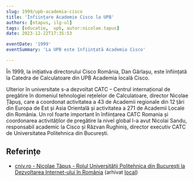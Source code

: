 ```yaml
---
slug: 1999/upb-academia-cisco
title: 'Înființare Academie Cisco la UPB'
authors: [ntapus, ilg-ul]
tags: [educatie,  upb, autor:nicolae.tapus]
date: 2023-12-22T17:35:53

eventDate: '1999'
eventSummary: 'La UPB este înființată Academia Cisco'

---
```


În 1999, la inițiativa directorului Cisco România, Dan Gârlașu,
este înființată la Catedra de Calculatoare din UPB Academia locală Cisco.

<!-- truncate -->

Ulterior în universitate s-a dezvoltat CATC – Centrul internațional
de pregătire în domeniul tehnologiei rețelelor de Calculatoare,
director Nicolae Țăpuș, care a coordonat activitatea a 43 de Academii
regionale din 12 țări din Europa de Est și Asia Orientală și activitatea
a 271 de Academii Locale din România. Un rol foarte important în
înființarea CATC Romania și coordonarea activităților de pregătire
la nivel global l-a avut Nicolai Sandu, responsabil academic la
Cisco și Răzvan Rughiniș, director executiv CATC de Universitatea
Politehnica din București.

## Referințe

- [cniv.ro - Nicolae Tăpuș - Rolul Universității Politehnica din București la Dezvoltarea Internet-ului în România](https://cniv.ro/documents/26/CNIV_Volum_Aniversar_2023_-_Versiune_Online_DPxioQg.pdf)  (arhivat [local](https://cronica-it.github.io/arhiva/))

